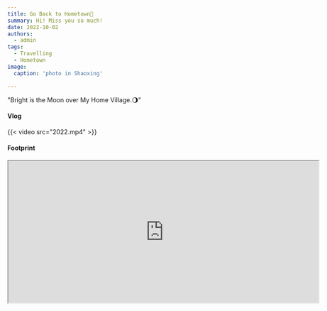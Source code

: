 ```yaml
---
title: Go Back to Hometown👋
summary: Hi! Miss you so much!
date: 2022-10-02
authors:
  - admin
tags:
  - Travelling
  - Hometown
image:
  caption: 'photo in Shaoxing'

---
```



"Bright is the Moon over My Home Village.🌖"


#### Vlog

 {{< video src="2022.mp4" >}}

#### Footprint
<iframe src="https://www.google.com/maps/d/u/0/embed?mid=1ttARfWZ1BXOc0bj7E11OWvaLzrF_cos&ehbc=2E312F" width="700" height="320"></iframe>